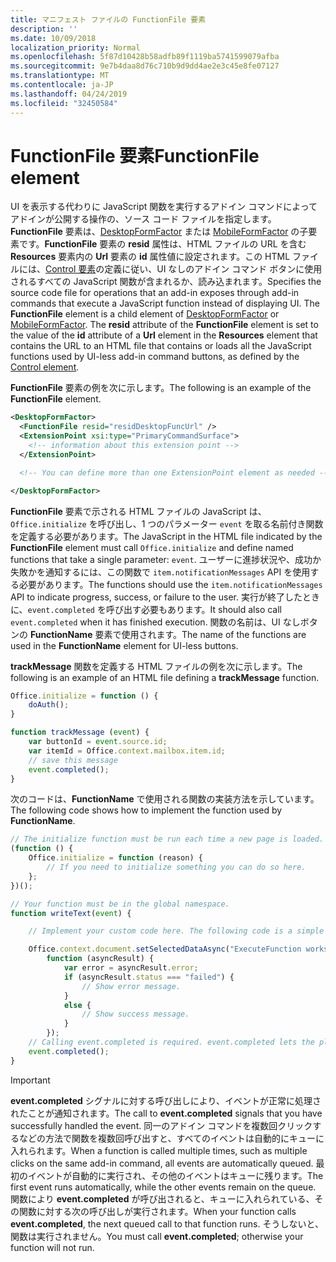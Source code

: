 ```yaml
---
title: マニフェスト ファイルの FunctionFile 要素
description: ''
ms.date: 10/09/2018
localization_priority: Normal
ms.openlocfilehash: 5f87d10428b58adfb89f1119ba5741599079afba
ms.sourcegitcommit: 9e7b4daa8d76c710b9d9dd4ae2e3c45e8fe07127
ms.translationtype: MT
ms.contentlocale: ja-JP
ms.lasthandoff: 04/24/2019
ms.locfileid: "32450584"
---
```

# <a name="functionfile-element"></a><span data-ttu-id="7110f-102">FunctionFile 要素</span><span class="sxs-lookup"><span data-stu-id="7110f-102">FunctionFile element</span></span>

<span data-ttu-id="7110f-p101">UI を表示する代わりに JavaScript 関数を実行するアドイン コマンドによってアドインが公開する操作の、ソース コード ファイルを指定します。**FunctionFile** 要素は、[DesktopFormFactor](desktopformfactor.md) または [MobileFormFactor](mobileformfactor.md) の子要素です。**FunctionFile** 要素の **resid** 属性は、HTML ファイルの URL を含む **Resources** 要素内の **Url** 要素の **id** 属性値に設定されます。この HTML ファイルには、[Control 要素](control.md)の定義に従い、UI なしのアドイン コマンド ボタンに使用されるすべての JavaScript 関数が含まれるか、読み込まれます。</span><span class="sxs-lookup"><span data-stu-id="7110f-p101">Specifies the source code file for operations that an add-in exposes through add-in commands that execute a JavaScript function instead of displaying UI. The  **FunctionFile** element is a child element of [DesktopFormFactor](desktopformfactor.md) or [MobileFormFactor](mobileformfactor.md). The **resid** attribute of the **FunctionFile** element is set to the value of the **id** attribute of a **Url** element in the **Resources** element that contains the URL to an HTML file that contains or loads all  the JavaScript functions used by UI-less add-in command buttons, as defined by the [Control element](control.md).</span></span>

<span data-ttu-id="7110f-106">**FunctionFile** 要素の例を次に示します。</span><span class="sxs-lookup"><span data-stu-id="7110f-106">The following is an example of the  **FunctionFile** element.</span></span>

```XML
<DesktopFormFactor>
  <FunctionFile resid="residDesktopFuncUrl" />
  <ExtensionPoint xsi:type="PrimaryCommandSurface">
    <!-- information about this extension point -->
  </ExtensionPoint>

  <!-- You can define more than one ExtensionPoint element as needed -->

</DesktopFormFactor>
```

<span data-ttu-id="7110f-107">**FunctionFile** 要素で示される HTML ファイルの JavaScript は、`Office.initialize` を呼び出し、1 つのパラメーター `event` を取る名前付き関数を定義する必要があります。</span><span class="sxs-lookup"><span data-stu-id="7110f-107">The JavaScript in the HTML file indicated by the  **FunctionFile** element must call `Office.initialize` and define named functions that take a single parameter: `event`.</span></span> <span data-ttu-id="7110f-108">ユーザーに進捗状況や、成功か失敗かを通知するには、この関数で `item.notificationMessages` API を使用する必要があります。</span><span class="sxs-lookup"><span data-stu-id="7110f-108">The functions should use the `item.notificationMessages` API to indicate progress, success, or failure to the user.</span></span> <span data-ttu-id="7110f-109">実行が終了したときに、`event.completed` を呼び出す必要もあります。</span><span class="sxs-lookup"><span data-stu-id="7110f-109">It should also call `event.completed` when it has finished execution.</span></span> <span data-ttu-id="7110f-110">関数の名前は、UI なしボタンの **FunctionName** 要素で使用されます。</span><span class="sxs-lookup"><span data-stu-id="7110f-110">The name of the functions are used in the **FunctionName** element for UI-less buttons.</span></span>

<span data-ttu-id="7110f-111">**trackMessage** 関数を定義する HTML ファイルの例を次に示します。</span><span class="sxs-lookup"><span data-stu-id="7110f-111">The following is an example of an HTML file defining a **trackMessage** function.</span></span>

```js
Office.initialize = function () {
    doAuth();
}

function trackMessage (event) {
    var buttonId = event.source.id;    
    var itemId = Office.context.mailbox.item.id;
    // save this message
    event.completed();
}
```

<span data-ttu-id="7110f-112">次のコードは、**FunctionName** で使用される関数の実装方法を示しています。</span><span class="sxs-lookup"><span data-stu-id="7110f-112">The following code shows how to implement the function used by  **FunctionName**.</span></span>

```js
// The initialize function must be run each time a new page is loaded.
(function () {
    Office.initialize = function (reason) {
        // If you need to initialize something you can do so here.
    };
})();

// Your function must be in the global namespace.
function writeText(event) {

    // Implement your custom code here. The following code is a simple example.

    Office.context.document.setSelectedDataAsync("ExecuteFunction works. Button ID=" + event.source.id,
        function (asyncResult) {
            var error = asyncResult.error;
            if (asyncResult.status === "failed") {
                // Show error message.
            }
            else {
                // Show success message.
            }
        });
    // Calling event.completed is required. event.completed lets the platform know that processing has completed.
    event.completed();
}
```

> [!IMPORTANT]
> <span data-ttu-id="7110f-113">**event.completed** シグナルに対する呼び出しにより、イベントが正常に処理されたことが通知されます。</span><span class="sxs-lookup"><span data-stu-id="7110f-113">The call to  **event.completed** signals that you have successfully handled the event.</span></span> <span data-ttu-id="7110f-114">同一のアドイン コマンドを複数回クリックするなどの方法で関数を複数回呼び出すと、すべてのイベントは自動的にキューに入れられます。</span><span class="sxs-lookup"><span data-stu-id="7110f-114">When a function is called multiple times, such as multiple clicks on the same add-in command, all events are automatically queued.</span></span> <span data-ttu-id="7110f-115">最初のイベントが自動的に実行され、その他のイベントはキューに残ります。</span><span class="sxs-lookup"><span data-stu-id="7110f-115">The first event runs automatically, while the other events remain on the queue.</span></span> <span data-ttu-id="7110f-116">関数により **event.completed** が呼び出されると、キューに入れられている、その関数に対する次の呼び出しが実行されます。</span><span class="sxs-lookup"><span data-stu-id="7110f-116">When your function calls **event.completed**, the next queued call to that function runs.</span></span> <span data-ttu-id="7110f-117">そうしないと、関数は実行されません。</span><span class="sxs-lookup"><span data-stu-id="7110f-117">You must call **event.completed**; otherwise your function will not run.</span></span>
